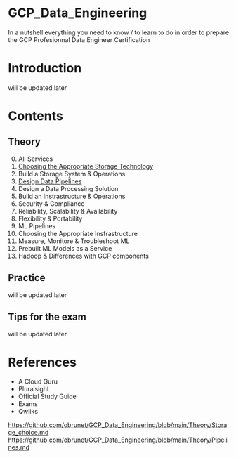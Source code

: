 # GCP_Data_Engineering
In a nutshell everything you need to know / to learn to do in order to prepare the GCP Profesionnal Data Engineer Certification

# Introduction
will be updated later

# Contents

## Theory
0. All Services
1. [Choosing the Appropriate Storage Technology](Theory/Storage.md)
2. Build a Storage System & Operations
3. [Design Data Pipelines](Theory/Pipelines.md)
4. Design a Data Processing Solution
5. Build an Instrastructure & Operations
6. Security & Compliance
7. Reliability, Scalability & Availability
8. Flexibility & Portability
9. ML Pipelines
10. Choosing the Appropriate Insfrastructure
11. Measure, Monitore & Troubleshoot ML
12. Prebuilt ML Models as a Service
13. Hadoop & Differences with GCP components


## Practice
will be updated later

## Tips for the exam
will be updated later

# References
- A Cloud Guru
- Pluralsight
- Official Study Guide
- Exams
- Qwliks


https://github.com/obrunet/GCP_Data_Engineering/blob/main/Theory/Storage_choice.md
https://github.com/obrunet/GCP_Data_Engineering/blob/main/Theory/Pipelines.md

